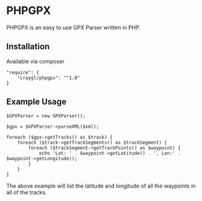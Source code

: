 # PHPGPX

PHPGPX is an easy to use GPX Parser written in PHP.

## Installation

Available via composer

    "require": {
        "craygl/phpgpx": "^1.0"
    }

## Example Usage

    $GPXParser = new GPXParser();

    $gpx = $GPXParser->parseXML($xml);

    foreach ($gpx->getTracks() as $track) {
        foreach ($track->getTrackSegments() as $trackSegment) {
            foreach ($trackSegment->getTrackPoints() as $waypoint) {
                echo 'Lat: ' . $waypoint->getLatitude() . ', Lon:' . $waypoint->getLongitude();
            }
        }
    }

The above example will list the latitude and longitude of all the waypoints in all of the tracks.